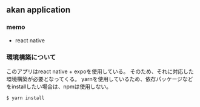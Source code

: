 ## akan application

### memo

- react native

### 環境構築について
このアプリはreact native + expoを使用している。
そのため、それに対応した環境構築が必要となってくる。
yarnを使用しているため、依存パッケージなどをinstallしたい場合は、npmは使用しない。

```terminal
$ yarn install
```
